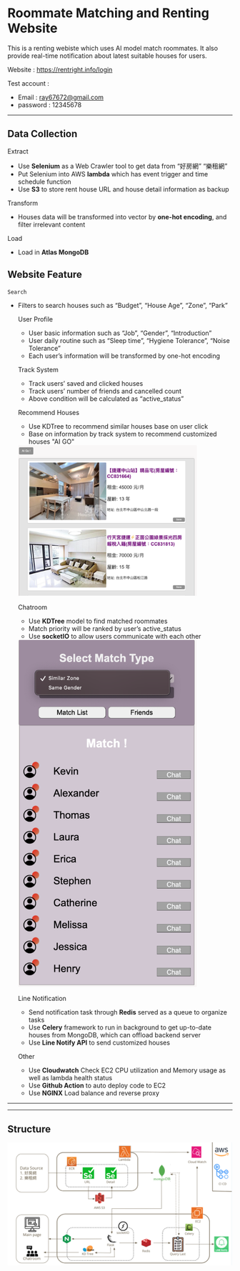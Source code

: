 # Roommate Matching and Renting Website

This is a renting webiste which uses AI model match roommates. It also provide real-time notification about latest suitable houses for users. 

Website : https://rentright.info/login

Test account :
* Email : ray67672@gmail.com
* password : 12345678

----

## Data Collection 
Extract
* Use **Selenium** as a Web Crawler tool to get data from “好房網” “樂租網”
* Put Selenium into AWS **lambda** which has event trigger and time schedule function
* Use **S3** to store rent house URL and house detail information as backup

Transform
* Houses data will be transformed into vector by **one-hot encoding**, and filter irrelevant content

Load
* Load in **Atlas MongoDB**

## Website Feature 

    Search
* Filters to search houses such as “Budget”, “House Age”, “Zone”, “Park”

    User Profile
    * User basic information such as “Job”, “Gender”, “Introduction”
    * User daily routine such as “Sleep time”, “Hygiene Tolerance”, “Noise Tolerance”
    * Each user’s information will be transformed by one-hot encoding

    Track System
    * Track users’ saved and clicked houses
    * Track users’ number of friends and cancelled count
    * Above condition will be calculated as “active_status”

    Recommend Houses
    * Use KDTree to recommend similar houses base on user click
    * Base on information by track system to recommend customized houses "AI GO"
    <img src="image/track_user.png" alt="AI GO" width="400"/>

    Chatroom
    * Use **KDTree** model to find matched roommates
    * Match priority will be ranked by user’s active_status
    * Use **socketIO** to allow users communicate with each other
    <img src="image/match_user.png" alt="Match User" width="400"/>

    Line Notification
    * Send notification task through **Redis** served as a queue to organize tasks
    * Use **Celery** framework to run in background to get up-to-date houses from MongoDB, which can offload backend server
    * Use **Line Notify API** to send customized houses

    Other 
    * Use **Cloudwatch** Check EC2 CPU utilization and Memory usage as well as lambda health status
    * Use **Github Action** to auto deploy code to EC2
    * Use **NGINX** Load balance and reverse proxy

----


----
## Structure
![Structure](image/structure.png)